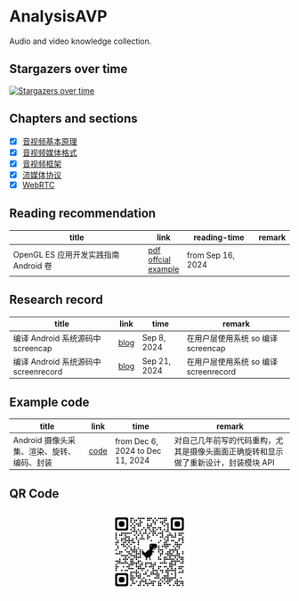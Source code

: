 # AnalysisAVP

Audio and video knowledge collection.

## Stargazers over time

[![Stargazers over time](https://starchart.cc/gongluck/AnalysisAVP.svg)](https://starchart.cc/gongluck/AnalysisAVP)

## Chapters and sections

- [x] [音视频基本原理](./音视频基本原理.md)
- [x] [音视频媒体格式](./音视频媒体格式.md)
- [x] [音视频框架](./音视频框架.md)
- [x] [流媒体协议](./流媒体协议.md)
- [x] [WebRTC](./webrtc/README.md)

## Reading recommendation

| title                                 | link                                                                                                                                                                                                                                                                                                                                                                                                                                             | reading-time      | remark |
| ------------------------------------- | ------------------------------------------------------------------------------------------------------------------------------------------------------------------------------------------------------------------------------------------------------------------------------------------------------------------------------------------------------------------------------------------------------------------------------------------------ | ----------------- | ------ |
| OpenGL ES 应用开发实践指南 Android 卷 | [pdf](https://github.com/gongluck/documents/blob/main/%E9%9F%B3%E8%A7%86%E9%A2%91/OpenGL%20ES%E5%BA%94%E7%94%A8%E5%BC%80%E5%8F%91%E5%AE%9E%E8%B7%B5%E6%8C%87%E5%8D%97%20%20Android%E5%8D%B7%20%5B%EF%BC%88%E7%BE%8E%EF%BC%89KevinBrothaler%E8%91%97%5D.pdf)<br/>[offcial](https://pragprog.com/titles/kbogla/opengl-es-2-for-android/)<br/>[example](https://github.com/gongluck/AnalysisAVP/tree/master/example/android/opengles/opengles-java) | from Sep 16, 2024 |        |

## Research record

| title                                | link                                               | time         | remark                                |
| ------------------------------------ | -------------------------------------------------- | ------------ | ------------------------------------- |
| 编译 Android 系统源码中 screencap    | [blog](https://gongluck.github.io/av/screencap)    | Sep 8, 2024  | 在用户层使用系统 so 编译 screencap    |
| 编译 Android 系统源码中 screenrecord | [blog](https://gongluck.github.io/av/screenrecord) | Sep 21, 2024 | 在用户层使用系统 so 编译 screenrecord |

## Example code

| title                                      | link                                        | time                             | remark                                                                             |
| ------------------------------------------ | ------------------------------------------- | -------------------------------- | ---------------------------------------------------------------------------------- |
| Android 摄像头采集、渲染、旋转、编码、封装 | [code](./example/android/camera/app-camera) | from Dec 6, 2024 to Dec 11, 2024 | 对自己几年前写的代码重构，尤其是摄像头画面正确旋转和显示做了重新设计，封装模块 API |

## QR Code

<center class ='img'>
<img src="./AnalysisAVP.png" width="150" height="150" />
</center>
